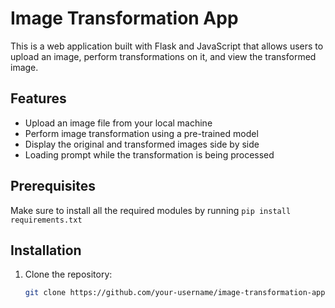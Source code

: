 # Image Transformation App

This is a web application built with Flask and JavaScript that allows users to upload an image, perform transformations on it, and view the transformed image.

## Features

- Upload an image file from your local machine
- Perform image transformation using a pre-trained model
- Display the original and transformed images side by side
- Loading prompt while the transformation is being processed

## Prerequisites

Make sure to install all the required modules by running `pip install requirements.txt`

## Installation

1. Clone the repository:

   ```bash
   git clone https://github.com/your-username/image-transformation-app.git
